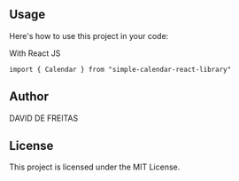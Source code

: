 ## Usage

Here's how to use this project in your code:

With React JS

```
import { Calendar } from "simple-calendar-react-library"
```

## Author

DAVID DE FREITAS

## License

This project is licensed under the MIT License.
